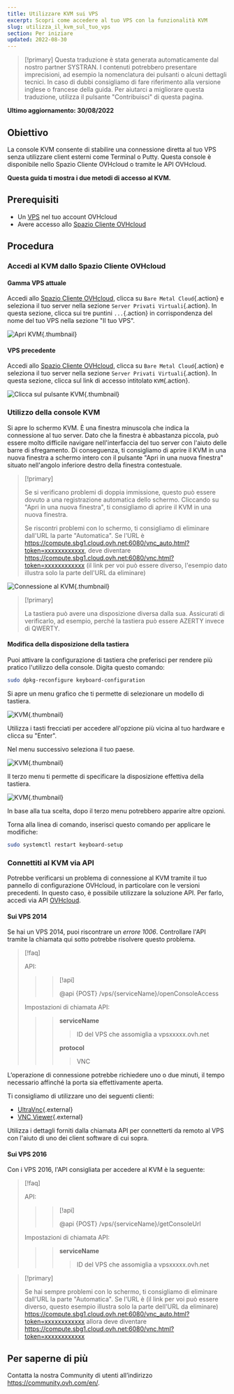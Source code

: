 ```yaml
---
title: Utilizzare KVM sui VPS 
excerpt: Scopri come accedere al tuo VPS con la funzionalità KVM
slug: utilizza_il_kvm_sul_tuo_vps
section: Per iniziare
updated: 2022-08-30
---
```


> [!primary]
> Questa traduzione è stata generata automaticamente dal nostro partner SYSTRAN. I contenuti potrebbero presentare imprecisioni, ad esempio la nomenclatura dei pulsanti o alcuni dettagli tecnici. In caso di dubbi consigliamo di fare riferimento alla versione inglese o francese della guida. Per aiutarci a migliorare questa traduzione, utilizza il pulsante "Contribuisci" di questa pagina.
>

**Ultimo aggiornamento: 30/08/2022**

## Obiettivo

La console KVM consente di stabilire una connessione diretta al tuo VPS senza utilizzare client esterni come Terminal o Putty. Questa console è disponibile nello Spazio Cliente OVHcloud o tramite le API OVHcloud.  

**Questa guida ti mostra i due metodi di accesso al KVM.**

## Prerequisiti

- Un [VPS](https://www.ovhcloud.com/it/vps/) nel tuo account OVHcloud
- Avere accesso allo [Spazio Cliente OVHcloud](https://www.ovh.com/auth/?action=gotomanager&from=https://www.ovh.it/&ovhSubsidiary=it)

## Procedura

### Accedi al KVM dallo Spazio Cliente OVHcloud

#### Gamma VPS attuale

Accedi allo [Spazio Cliente OVHcloud](https://www.ovh.com/auth/?action=gotomanager&from=https://www.ovh.it/&ovhSubsidiary=it), clicca su `Bare Metal Cloud`{.action} e seleziona il tuo server nella sezione `Server Privati Virtuali`{.action}. In questa sezione, clicca sui tre puntini `...`{.action} in corrispondenza del nome del tuo VPS nella sezione "Il tuo VPS".

![Apri KVM](images/kvm-new1.png){.thumbnail}

#### VPS precedente

Accedi allo [Spazio Cliente OVHcloud](https://www.ovh.com/auth/?action=gotomanager&from=https://www.ovh.it/&ovhSubsidiary=it), clicca su `Bare Metal Cloud`{.action} e seleziona il tuo server nella sezione `Server Privati Virtuali`{.action}. In questa sezione, clicca sul link di accesso intitolato `KVM`{.action}.

![Clicca sul pulsante KVM](images/kvm-new2.png){.thumbnail}

### Utilizzo della console KVM

Si apre lo schermo KVM. È una finestra minuscola che indica la connessione al tuo server. Dato che la finestra è abbastanza piccola, può essere molto difficile navigare nell'interfaccia del tuo server con l'aiuto delle barre di sfregamento. Di conseguenza, ti consigliamo di aprire il KVM in una nuova finestra a schermo intero con il pulsante "Apri in una nuova finestra" situato nell'angolo inferiore destro della finestra contestuale.

> [!primary]
>
> Se si verificano problemi di doppia immissione, questo può essere dovuto a una registrazione automatica dello schermo. Cliccando su "Apri in una nuova finestra", ti consigliamo di aprire il KVM in una nuova finestra.
>
> Se riscontri problemi con lo schermo, ti consigliamo di eliminare dall'URL la parte "Automatica". Se l'URL è https://compute.sbg1.cloud.ovh.net:6080/vnc_auto.html?token=xxxxxxxxxxxx, deve diventare https://compute.sbg1.cloud.ovh.net:6080/vnc.html?token=xxxxxxxxxxxx (il link per voi può essere diverso, l'esempio dato illustra solo la parte dell'URL da eliminare)
>

![Connessione al KVM](images/kvm_screen.png){.thumbnail}

> [!primary]
>
> La tastiera può avere una disposizione diversa dalla sua. Assicurati di verificarlo, ad esempio, perché la tastiera può essere AZERTY invece di QWERTY.
>

#### Modifica della disposizione della tastiera

Puoi attivare la configurazione di tastiera che preferisci per rendere più pratico l'utilizzo della console. Digita questo comando:

```bash
sudo dpkg-reconfigure keyboard-configuration
```

Si apre un menu grafico che ti permette di selezionare un modello di tastiera.

![KVM](images/kvm_vps01.png){.thumbnail}

Utilizza i tasti frecciati per accedere all'opzione più vicina al tuo hardware e clicca su "Enter". 

Nel menu successivo seleziona il tuo paese.

![KVM](images/kvm_vps02.png){.thumbnail}

Il terzo menu ti permette di specificare la disposizione effettiva della tastiera.

![KVM](images/kvm_vps03.png){.thumbnail}

In base alla tua scelta, dopo il terzo menu potrebbero apparire altre opzioni.

Torna alla linea di comando, inserisci questo comando per applicare le modifiche:

```bash
sudo systemctl restart keyboard-setup
```

### Connettiti al KVM via API

Potrebbe verificarsi un problema di connessione al KVM tramite il tuo pannello di configurazione OVHcloud, in particolare con le versioni precedenti. In questo caso, è possibile utilizzare la soluzione API. Per farlo, accedi via API [OVHcloud](https://api.ovh.com/).

#### Sui VPS 2014

Se hai un VPS 2014, puoi riscontrare un *errore 1006*. Controllare l'API tramite la chiamata qui sotto potrebbe risolvere questo problema.

> [!faq]
>
> API:
>
>> > [!api]
>> >
>> > @api {POST} /vps/{serviceName}/openConsoleAccess
>> >
>>
>
> Impostazioni di chiamata API:
>
>> > **serviceName**
>> >
>> >> ID del VPS che assomiglia a vpsxxxxx.ovh.net
>> >
>> > **protocol** 
>> >
>> >> VNC
>

L’operazione di connessione potrebbe richiedere uno o due minuti, il tempo necessario affinché la porta sia effettivamente aperta.

Ti consigliamo di utilizzare uno dei seguenti clienti:

- [UltraVnc](https://www.uvnc.com/downloads/ultravnc.html){.external}
- [VNC Viewer](https://www.realvnc.com/en/connect/download/viewer/){.external}

Utilizza i dettagli forniti dalla chiamata API per connetterti da remoto al VPS con l'aiuto di uno dei client software di cui sopra.

#### Sui VPS 2016

Con i VPS 2016, l'API consigliata per accedere al KVM è la seguente:

> [!faq]
>
> API:
>
>> > [!api]
>> >
>> > @api {POST} /vps/{serviceName}/getConsoleUrl
>> >
>>
>
> Impostazioni di chiamata API:
>
>> > **serviceName**
>> >
>> >> ID del VPS che assomiglia a vpsxxxxx.ovh.net
>

> [!primary]
>
> Se hai sempre problemi con lo schermo, ti consigliamo di eliminare dall'URL la parte "Automatica". Se l'URL è (il link per voi può essere diverso, questo esempio illustra solo la parte dell'URL da eliminare) https://compute.sbg1.cloud.ovh.net:6080/vnc_auto.html?token=xxxxxxxxxxxx allora deve diventare https://compute.sbg1.cloud.ovh.net:6080/vnc.html?token=xxxxxxxxxxxx
>

## Per saperne di più

Contatta la nostra Community di utenti all’indirizzo <https://community.ovh.com/en/>.
